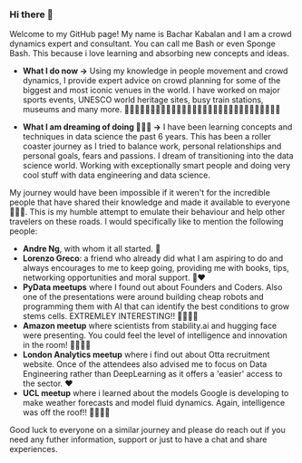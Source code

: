 ### Hi there 👋

Welcome to my GitHub page! My name is Bachar Kabalan and I am a crowd dynamics expert and consultant. You can call me Bash or even Sponge Bash. This because i love learning and absorbing new concepts and ideas. 

* **What I do now ->** Using my knowledge in people movement and crowd dynamics, I provide expert advice on crowd planning for some of the biggest and most iconic venues in the world. I have worked on major sports events, UNESCO world heritage sites, busy train stations, museums and many more. 🧑🏻‍🤝‍🧑🏻🧑🏻‍🤝‍🧑🏻🧑🏻‍🤝‍🧑🏻🧑🏻‍🤝‍🧑🏻🧑🏻‍🤝‍🧑🏻🧑🏻‍🤝‍🧑🏻

* **What I am dreaming of doing 💭🌟🤩 ->** I have been learning concepts and techniques in data science the past 6 years. This has been a roller coaster journey as I tried to balance work, personal relationships and personal goals, fears and passions. I dream of transitioning into the data science world. Working with exceptionally smart people and doing very cool stuff with data engineering and data science.

My journey would have been impossible if it weren't for the incredible people that have shared their knowledge and made it available to everyone 🙏🙏🙏. This is my humble attempt to emulate their behaviour and help other travelers on these roads. I would specifically like to mention the following people: 

- **Andre Ng**, with whom it all started. 🧙
- **Lorenzo Greco**: a friend who already did what I am aspiring to do and always encourages to me to keep going, providing me with books, tips, networking opportunities and moral support. 🤗❤️
- **PyData meetups** where I found out about Founders and Coders. Also one of the presentations were around building cheap robots and programming them with AI that can identify the best conditions to grow stems cells. EXTREMLEY INTERESTING!! 👨‍🔬👨‍🔬
-  **Amazon meetup** where scientists from stability.ai and hugging face were presenting. You could feel the level of intelligence and innovation in the room! 🚀🚀🚀🚀
-  **London Analytics meetup** where i find out about Otta recruitment website. Once of the attendees also advised me to focus on Data Engineering rather than DeepLearning as it offers a 'easier' access to the sector. ❤️
-  **UCL meetup** where i learned about the models Google is developing to make weather forecasts and model fluid dynamics. Again, intelligence was off the roof!! 🚀🚀🚀🚀

Good luck to everyone on a similar journey and please do reach out if you need any futher information, support or just to have a chat and share experiences. 
